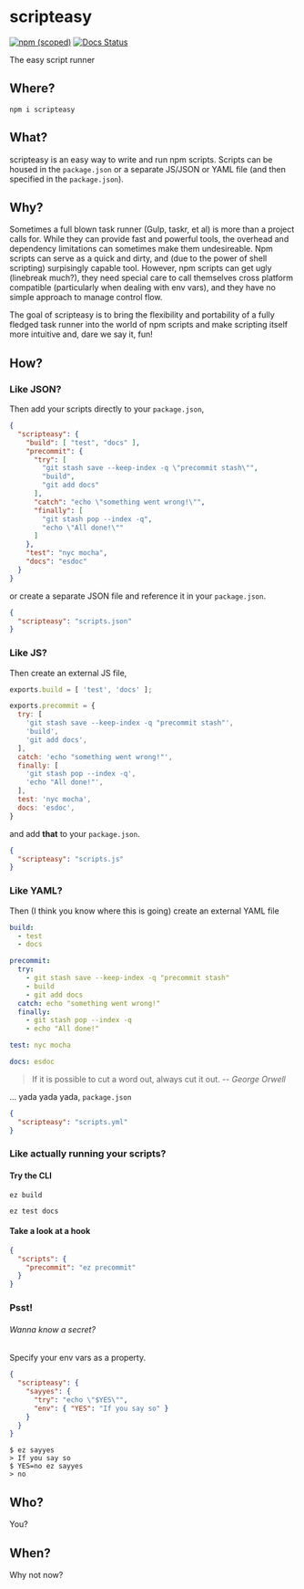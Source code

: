# scripteasy

[![npm (scoped)](https://img.shields.io/npm/v/scripteasy.svg)](https://www.npmjs.com/package/scripteasy)
[![Docs Status](https://aldlevine.github.io/scripteasy/badge.svg)](https://aldlevine.github.io/scripteasy/source.html)

The easy script runner

## Where?

```
npm i scripteasy
```

## What?

scripteasy is an easy way to write and run npm scripts. Scripts can be housed in
the `package.json` or a separate JS/JSON or YAML file (and then specified in the
`package.json`).

## Why?

Sometimes a full blown task runner (Gulp, taskr, et al) is more than a project
calls for. While they can provide fast and powerful tools, the overhead and
dependency limitations can sometimes make them undesireable. Npm scripts can
serve as a quick and dirty, and (due to the power of shell scripting)
surpisingly capable tool. However, npm scripts can get ugly (linebreak much?),
they need special care to call themselves cross platform compatible
(particularly when dealing with env vars), and they have no simple approach to
manage control flow.

The goal of scripteasy is to bring the flexibility and portability of a fully
fledged task runner into the world of npm scripts and make scripting itself more
intuitive and, dare we say it, fun!

## How?

### Like JSON?

Then add your scripts directly to your `package.json`,

```json
{
  "scripteasy": {
    "build": [ "test", "docs" ],
    "precommit": {
      "try": [
        "git stash save --keep-index -q \"precommit stash\"",
        "build",
        "git add docs"
      ],
      "catch": "echo \"something went wrong!\"",
      "finally": [
        "git stash pop --index -q",
        "echo \"All done!\""
      ]
    },
    "test": "nyc mocha",
    "docs": "esdoc"
  }
}
```

or create a separate JSON file and reference it in your `package.json`.

```json
{
  "scripteasy": "scripts.json"
}
```

### Like JS?

Then create an external JS file,

```javascript
exports.build = [ 'test', 'docs' ];

exports.precommit = {
  try: [
    'git stash save --keep-index -q "precommit stash"',
    'build',
    'git add docs',
  ],
  catch: 'echo "something went wrong!"',
  finally: [
    'git stash pop --index -q',
    'echo "All done!"',
  ],
  test: 'nyc mocha',
  docs: 'esdoc',
}
```

and add **that** to your `package.json`.

```json
{
  "scripteasy": "scripts.js"
}
```

### Like YAML?

Then (I think you know where this is going) create an external YAML file

```yaml
build:
  - test
  - docs

precommit:
  try:
    - git stash save --keep-index -q "precommit stash"
    - build
    - git add docs
  catch: echo "something went wrong!"
  finally:
    - git stash pop --index -q
    - echo "All done!"

test: nyc mocha

docs: esdoc
```

> If it is possible to cut a word out, always cut it out.
> -- <cite>George Orwell</cite>

... yada yada yada, `package.json`

```json
{
  "scripteasy": "scripts.yml"
}
```

### Like actually running your scripts?

#### Try the CLI

```
ez build
```

```
ez test docs
```

#### Take a look at a hook

```json
{
  "scripts": {
    "precommit": "ez precommit"
  }
}
```

### Psst!

###### *Wanna know a secret?*

Specify your env vars as a property.

```json
{
  "scripteasy": {
    "sayyes": {
      "try": "echo \"$YES\"",
      "env": { "YES": "If you say so" }
    }
  }
}
```

```
$ ez sayyes
> If you say so
$ YES=no ez sayyes
> no
```

## Who?

You?

## When?

Why not now?

